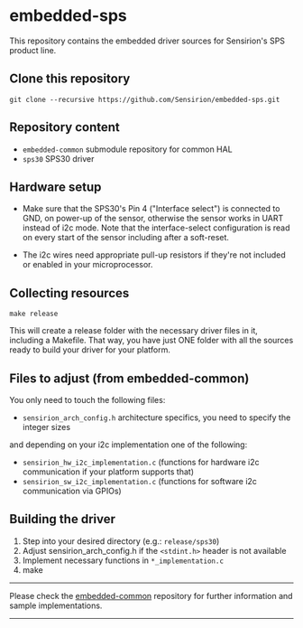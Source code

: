 # embedded-sps
This repository contains the embedded driver sources for Sensirion's
SPS product line.

## Clone this repository
```
git clone --recursive https://github.com/Sensirion/embedded-sps.git
```

## Repository content
* `embedded-common` submodule repository for common HAL
* `sps30` SPS30 driver


## Hardware setup
* Make sure that the SPS30's Pin 4 ("Interface select") is connected to GND, on
  power-up of the sensor, otherwise the sensor works in UART instead of i2c
  mode. Note that the interface-select configuration is read on every start of
  the sensor including after a soft-reset.

* The i2c wires need appropriate pull-up resistors if they're not included or
  enabled in your microprocessor.

## Collecting resources
```
make release
```
This will create a release folder with the necessary driver files in it,
including a Makefile. That way, you have just ONE folder with all the sources
ready to build your driver for your platform.

## Files to adjust (from embedded-common)
You only need to touch the following files:

* `sensirion_arch_config.h` architecture specifics, you need to specify the
  integer sizes

and depending on your i2c implementation one of the following:

* `sensirion_hw_i2c_implementation.c` (functions for hardware i2c communication
  if your platform supports that)
* `sensirion_sw_i2c_implementation.c` (functions for software i2c communication
  via GPIOs)


## Building the driver
1. Step into your desired directory (e.g.: `release/sps30`)
2. Adjust sensirion\_arch\_config.h if the `<stdint.h>` header is not available
3. Implement necessary functions in `*_implementation.c`
4. make


---

Please check the [embedded-common](https://github.com/Sensirion/embedded-common)
repository for further information and sample implementations.

---
